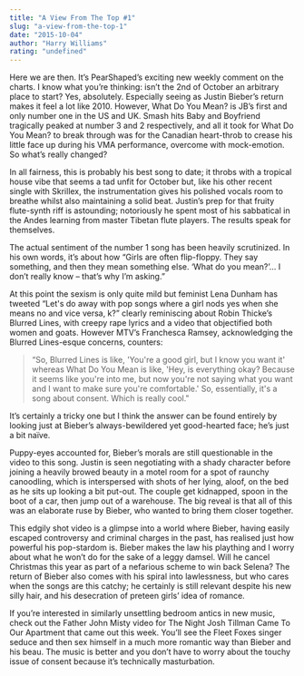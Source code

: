 ```yaml
---
title: "A View From The Top #1"
slug: "a-view-from-the-top-1"
date: "2015-10-04"
author: "Harry Williams"
rating: "undefined"
---
```


Here we are then. It’s PearShaped’s exciting new weekly comment on the charts. I know what you’re thinking: isn’t the 2nd of October an arbitrary place to start? Yes, absolutely. Especially seeing as Justin Bieber’s return makes it feel a lot like 2010. However, What Do You Mean? is JB’s first and only number one in the US and UK. Smash hits Baby and Boyfriend tragically peaked at number 3 and 2 respectively, and all it took for What Do You Mean? to break through was for the Canadian heart-throb to crease his little face up during his VMA performance, overcome with mock-emotion. So what’s really changed?

In all fairness, this is probably his best song to date; it throbs with a tropical house vibe that seems a tad unfit for October but, like his other recent single with Skrillex, the instrumentation gives his polished vocals room to breathe whilst also maintaining a solid beat. Justin’s prep for that fruity flute-synth riff is astounding; notoriously he spent most of his sabbatical in the Andes learning from master Tibetan flute players. The results speak for themselves.

The actual sentiment of the number 1 song has been heavily scrutinized. In his own words, it’s about how “Girls are often flip-floppy. They say something, and then they mean something else. ‘What do you mean?’… I don’t really know – that’s why I’m asking.”

At this point the sexism is only quite mild but feminist Lena Dunham has tweeted “Let's do away with pop songs where a girl nods yes when she means no and vice versa, k?” clearly reminiscing about Robin Thicke’s Blurred Lines, with creepy rape lyrics and a video that objectified both women and goats. However MTV’s Franchesca Ramsey, acknowledging the Blurred Lines-esque concerns, counters:

> “So, Blurred Lines is like, 'You're a good girl, but I know you want it' whereas What Do You Mean is like, 'Hey, is everything okay? Because it seems like you're into me, but now you're not saying what you want and I want to make sure you're comfortable.' So, essentially, it's a song about consent. Which is really cool."

It’s certainly a tricky one but I think the answer can be found entirely by looking just at Bieber’s always-bewildered yet good-hearted face; he’s just a bit naïve.

Puppy-eyes accounted for, Bieber’s morals are still questionable in the video to this song. Justin is seen negotiating with a shady character before joining a heavily browed beauty in a motel room for a spot of raunchy canoodling, which is interspersed with shots of her lying, aloof, on the bed as he sits up looking a bit put-out. The couple get kidnapped, spoon in the boot of a car, then jump out of a warehouse. The big reveal is that all of this was an elaborate ruse by Bieber, who wanted to bring them closer together.

This edgily shot video is a glimpse into a world where Bieber, having easily escaped controversy and criminal charges in the past, has realised just how powerful his pop-stardom is. Bieber makes the law his plaything and I worry about what he won’t do for the sake of a leggy damsel. Will he cancel Christmas this year as part of a nefarious scheme to win back Selena? The return of Bieber also comes with his spiral into lawlessness, but who cares when the songs are this catchy; he certainly is still relevant despite his new silly hair, and his desecration of preteen girls’ idea of romance.

If you’re interested in similarly unsettling bedroom antics in new music, check out the Father John Misty video for The Night Josh Tillman Came To Our Apartment that came out this week. You’ll see the Fleet Foxes singer seduce and then sex himself in a much more romantic way than Bieber and his beau. The music is better and you don’t have to worry about the touchy issue of consent because it’s technically masturbation.
